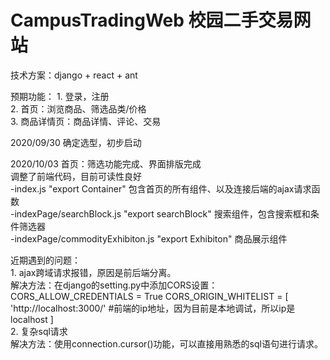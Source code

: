 # CampusTradingWeb 校园二手交易网站

技术方案：django + react + ant

预期功能：
	1. 登录，注册  
	2. 首页：浏览商品、筛选品类/价格  
	3. 商品详情页：商品详情、评论、交易  

2020/09/30 确定选型，初步启动

2020/10/03 首页：筛选功能完成、界面排版完成  
调整了前端代码，目前可读性良好  
	-index.js "export Container" 包含首页的所有组件、以及连接后端的ajax请求函数  
	-indexPage/searchBlock.js "export searchBlock" 搜索组件，包含搜索框和条件筛选器  
	-indexPage/commodityExhibiton.js "export Exhibiton" 商品展示组件  
  
近期遇到的问题：  
	1. ajax跨域请求报错，原因是前后端分离。   
	解决方法：在django的setting.py中添加CORS设置： 
		CORS_ALLOW_CREDENTIALS = True
		CORS_ORIGIN_WHITELIST = [
		'http://localhost:3000/'  #前端的ip地址，因为目前是本地调试，所以ip是localhost
		]  
	2. 复杂sql请求  
	解决方法：使用connection.cursor()功能，可以直接用熟悉的sql语句进行请求。  